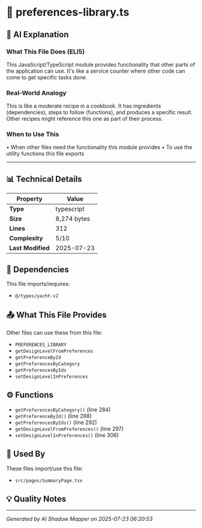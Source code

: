 # 📄 preferences-library.ts

## 🤖 AI Explanation

### What This File Does (ELI5)
This JavaScript/TypeScript module provides functionality that other parts of the application can use. It's like a service counter where other code can come to get specific tasks done.

### Real-World Analogy
This is like a moderate recipe in a cookbook. It has ingredients (dependencies), steps to follow (functions), and produces a specific result. Other recipes might reference this one as part of their process.

### When to Use This
• When other files need the functionality this module provides
• To use the utility functions this file exports

---

## 📊 Technical Details

| Property | Value |
|----------|-------|
| **Type** | typescript |
| **Size** | 8,274 bytes |
| **Lines** | 312 |
| **Complexity** | 5/10 |
| **Last Modified** | 2025-07-23 |

## 🔗 Dependencies

This file imports/requires:

- `@/types/yacht-v2`

## 📤 What This File Provides

Other files can use these from this file:

- `PREFERENCES_LIBRARY`
- `getDesignLevelFromPreferences`
- `getPreferenceById`
- `getPreferencesByCategory`
- `getPreferencesByIds`
- `setDesignLevelInPreferences`

## ⚙️ Functions

-  `getPreferencesByCategory()` (line 284)
-  `getPreferenceById()` (line 288)
-  `getPreferencesByIds()` (line 292)
-  `getDesignLevelFromPreferences()` (line 297)
-  `setDesignLevelInPreferences()` (line 306)

## 🔄 Used By

These files import/use this file:

- `src/pages/SummaryPage.tsx`

## 💡 Quality Notes


---
*Generated by AI Shadow Mapper on 2025-07-23 06:20:53*